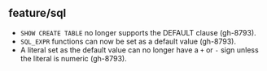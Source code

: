 ## feature/sql

* `SHOW CREATE TABLE` no longer supports the DEFAULT clause (gh-8793).
* `SQL_EXPR` functions can now be set as a default value (gh-8793).
* A literal set as the default value can no longer have a `+` or `-` sign unless
  the literal is numeric (gh-8793).
